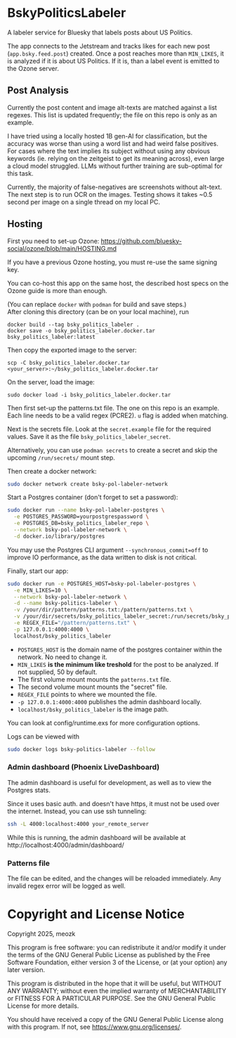# BskyPoliticsLabeler

A labeler service for Bluesky that labels posts about US Politics.

The app connects to the Jetstream and tracks likes for each new post (`app.bsky.feed.post`) created.
Once a post reaches more than `MIN_LIKES`, it is analyzed if it is about US Politics.
If it is, than a label event is emitted to the Ozone server.

## Post Analysis

Currently the post content and image alt-texts are matched against a list regexes.
This list is updated frequently; the file on this repo is only as an example.

I have tried using a locally hosted 1B gen-AI for classification,
but the accuracy was worse than using a word list and had weird false
positives.
For cases where the text implies its subject without using any obvious
keywords (ie. relying on the zeitgeist to get its meaning across),
even large a cloud model struggled. LLMs without further training
are sub-optimal for this task.

Currently, the majority of false-negatives are screenshots without alt-text.
The next step is to run OCR on the images. 
Testing shows it takes ~0.5 second per image on a single thread
on my local PC.

## Hosting

First you need to set-up Ozone: https://github.com/bluesky-social/ozone/blob/main/HOSTING.md

If you have a previous Ozone hosting, you must re-use the same signing key.

You can co-host this app on the same host,
the described host specs on the Ozone guide is more than enough.

(You can replace `docker` with `podman` for build and save steps.)  
After cloning this directory (can be on your local machine), run
```
docker build --tag bsky_politics_labeler .
docker save -o bsky_politics_labeler.docker.tar bsky_politics_labeler:latest
```
Then copy the exported image to the server:
```
scp -C bsky_politics_labeler.docker.tar  <your_server>:~/bsky_politics_labeler.docker.tar
```

On the server, load the image:
```
sudo docker load -i bsky_politics_labeler.docker.tar
```

Then first set-up the patterns.txt file.
The one on this repo is an example. 
Each line needs to be a valid regex (PCRE2).
`u` flag is added when matching.

Next is the secrets file.
Look at the `secret.example` file for the required values.
Save it as the file `bsky_politics_labeler_secret`.

Alternatively, you can use `podman secrets` to create a secret
and skip the upcoming `/run/secrets/` mount step.

Then create a docker network:
```sh
sudo docker network create bsky-pol-labeler-network
```

Start a Postgres container (don't forget to set a password):
```sh
sudo docker run --name bsky-pol-labeler-postgres \
  -e POSTGRES_PASSWORD=yourpostgrespassword \
  -e POSTGRES_DB=bsky_politics_labeler_repo \
  --network bsky-pol-labeler-network \
  -d docker.io/library/postgres
```

You may use the Postgres CLI argument `--synchronous_commit=off` to improve IO performance,
as the data written to disk is not critical.

Finally, start our app:
```sh
sudo docker run -e POSTGRES_HOST=bsky-pol-labeler-postgres \
  -e MIN_LIKES=10 \
  --network bsky-pol-labeler-network \
  -d --name bsky-politics-labeler \
  -v /your/dir/pattern/patterns.txt:/pattern/patterns.txt \
  -v /your/dir/secrets/bsky_politics_labeler_secret:/run/secrets/bsky_politics_labeler_secret \
  -e REGEX_FILE="/pattern/patterns.txt" \
  -p 127.0.0.1:4000:4000 \
  localhost/bsky_politics_labeler
```

* `POSTGRES_HOST` is the domain name of the postgres container
    within the network. No need to change it.
* `MIN_LIKES` **is the minimum like treshold** for the post to be
    analyzed. If not supplied, 50 by default.
* The first volume mount mounts the `patterns.txt` file.
* The second volume mount mounts the "secret" file.
* `REGEX_FILE` points to where we mounted the file.
* `-p 127.0.0.1:4000:4000` publishes the admin dashboard locally.
* `localhost/bsky_politics_labeler` is the image path.

You can look at config/runtime.exs for more configuration
options.

Logs can be viewed with
```sh
sudo docker logs bsky-politics-labeler --follow
```

### Admin dashboard (Phoenix LiveDashboard)
The admin dashboard is useful for development,
as well as to view the Postgres stats.

Since it uses basic auth. and doesn't have
https, it must not be used over the internet.
Instead, you can use ssh tunneling:
```sh
ssh -L 4000:localhost:4000 your_remote_server
```
While this is running, the admin dashboard will be available at
http://localhost:4000/admin/dashboard/

### Patterns file

The file can be edited, and the changes will be reloaded immediately.
Any invalid regex error will be logged as well.

# Copyright and License Notice

Copyright 2025, meozk

This program is free software: you can redistribute it and/or modify it under the terms of the GNU General Public License as published by the Free Software Foundation, either version 3 of the License, or (at your option) any later version.

This program is distributed in the hope that it will be useful, but WITHOUT ANY WARRANTY; without even the implied warranty of MERCHANTABILITY or FITNESS FOR A PARTICULAR PURPOSE. See the GNU General Public License for more details.

You should have received a copy of the GNU General Public License along with this program. If not, see <https://www.gnu.org/licenses/>. 
